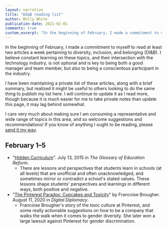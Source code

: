```yaml
---
layout: narrative
title: "DI&B reading list"
author: Molly White
publication-date: 2021-02-01
comments: true
custom_excerpt: "In the beginning of February, I made a commitment to myself to read at least two articles a week pertaining to diversity, inclusion, and belonging (DI&B). I believe constant learning on these topics, and their intersection with the technology industry, is not optional and is key to being both a good manager and team member, but also to being a conscientous participant in the industry."
---
```


In the beginning of February, I made a commitment to myself to read at least two articles a week pertaining to diversity, inclusion, and belonging (DI&B). I believe constant learning on these topics, and their intersection with the technology industry, is not optional and is key to being both a good manager and team member, but also to being a conscientous participant in the industry.

I have been maintaining a private list of these articles, along with a brief summary, but realized it might be useful to others looking to do the same thing to publish my list here. I will continue to update it as I read more, though because it is much easier for me to take private notes than update this page, it may lag behind somewhat.

I care very much about making sure I am consuming a representative and wide range of topics in this area, and so welcome suggestions and recommendations! If you know of anything I ought to be reading, please [send it my way](https://www.mollywhite.net/contact).

## February 1–5
* "[Hidden Curriculum](https://www.edglossary.org/hidden-curriculum/)". July 13, 2015 in _The Glossary of Education Reform_.
  * There are lessons and perspectives that students learn in schools (at all levels) that are unofficial and often unacknowledged, and sometimes mirror or contradict a school's stated values. These lessons shape students' perspectives and learnings in different ways, both positive and negative.
* "[The Pinterest Paradox: Cupcakes and Toxicity](https://medium.com/digital-diplomacy/the-pinterest-paradox-cupcakes-and-toxicity-57ed6bd76960)" by Francoise Brougher. August 11, 2020 in _Digital Diplomacy_.
  * Francoise Brougher's story of the toxic culture at Pinterest, and some really actionable suggestions on how to be a company that walks the walk when it comes to gender diversity. She later won a large lawsuit against Pinterest for gender discrimination.